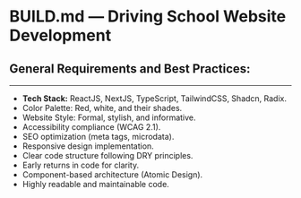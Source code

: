 # BUILD.md — Driving School Website Development

## General Requirements and Best Practices:

---

* **Tech Stack:** ReactJS, NextJS, TypeScript, TailwindCSS, Shadcn, Radix.
* Color Palette: Red, white, and their shades.
* Website Style: Formal, stylish, and informative.
* Accessibility compliance (WCAG 2.1).
* SEO optimization (meta tags, microdata).
* Responsive design implementation.
* Clear code structure following DRY principles.
* Early returns in code for clarity.
* Component-based architecture (Atomic Design).
* Highly readable and maintainable code.
